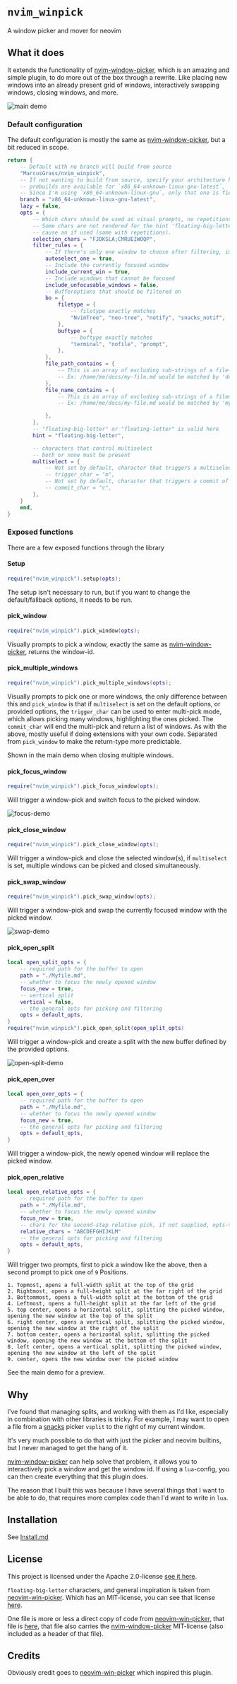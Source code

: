# `nvim_winpick`

A window picker and mover for neovim

## What it does

It extends the functionality of [nvim-window-picker](https://github.com/s1n7ax/nvim-window-picker), which is an amazing 
and simple plugin, to do more out of the box through a rewrite. Like placing new windows into an already present grid of windows, interactively 
swapping windows, closing windows, and more.

![main demo](./assets/snacks-relative-demo.gif)

### Default configuration

The default configuration is mostly the same as [nvim-window-picker](https://github.com/s1n7ax/nvim-window-picker), but a bit reduced in scope.

```lua
return {
    -- Default with no branch will build from source
    "MarcusGrass/nvim_winpick",
    -- If not wanting to build from source, specify your architecture here
    -- prebuilds are available for `x86_64-unknown-linux-gnu-latest`, `aarch64-unknown-linux-gnu-latest`, and `aarch64-apple-darwin-latest`
    -- Since I'm using `x86_64-unknown-linux-gnu`, only that one is field-tested.  
    branch = "x86_64-unknown-linux-gnu-latest",
    lazy = false,
    opts = {
        -- Which chars should be used as visual prompts, no repetitions allowed.
        -- Some chars are not rendered for the hint 'floating-big-letter', those will 
        -- cause an if used (same with repetitions).
        selection_chars = "FJDKSLA;CMRUEIWOQP",
        filter_rules = {
            -- If there's only one window to choose after filtering, immediately pick it
            autoselect_one = true,
            -- Include the currently focused window
            include_current_win = true,
            -- Include windows that cannot be focused
            include_unfocusable_windows = false,
            -- Bufferoptions that should be filtered on
            bo = {
                filetype = {
                    -- filetype exactly matches
                    "NvimTree", "neo-tree", "notify", "snacks_notif",
                },
                buftype = {
                    -- buftype exactly matches
                    "terminal", "nofile", "prompt",
                },
            },
            file_path_contains = {
                -- This is an array of excluding sub-strings of a file-path
                -- Ex: /home/me/docs/my-file.md would be matched by 'docs/my'
            },
            file_name_contains = {
                -- This is an array of excluding sub-strings of a filename
                -- Ex: /home/me/docs/my-file.md would be matched by 'my-file' but not 'docs'

            },
        },
        -- "floating-big-letter" or "floating-letter" is valid here
        hint = "floating-big-letter",

        -- characters that control multiselect
        -- both or none must be present
        multiselect = {
            -- Not set by default, character that triggers a multiselect (if available on the action)
            -- trigger_char = "m",
            -- Not set by default, character that triggers a commit of the selected windows (if available on the action)
            -- commit_char = "c",
        },
    }
    end,
}
```

### Exposed functions

There are a few exposed functions through the library

#### Setup 

```lua 
require("nvim_winpick").setup(opts);
```
The setup isn't necessary to run, but if you want to change the default/fallback options, it needs to be run.  

#### pick_window

```lua
require("nvim_winpick").pick_window(opts);
```

Visually prompts to pick a window, exactly the same as [nvim-window-picker](https://github.com/s1n7ax/nvim-window-picker), returns 
the window-id.

#### pick_multiple_windows

```lua
require("nvim_winpick").pick_multiple_windows(opts);
```

Visually prompts to pick one or more windows, the only difference between this and `pick_window` is that if 
`multiselect` is set on the default options, or provided options, the `trigger_char` can be used to enter multi-pick mode, 
which allows picking many windows, highlighting the ones picked. The `commit_char` will end the multi-pick and return 
a list of windows. As with the above, mostly useful if doing extensions with your own code. Separated from `pick_window` 
to make the return-type more predictable.

Shown in the main demo when closing multiple windows.

#### pick_focus_window

```lua
require("nvim_winpick").pick_focus_window(opts);
```

Will trigger a window-pick and switch focus to the picked window.

![focus-demo](./assets/focus-demo.gif)

#### pick_close_window

```lua
require("nvim_winpick").pick_close_window(opts);
```

Will trigger a window-pick and close the selected window(s), if `multiselect` is set, multiple windows 
can be picked and closed simultaneously.

#### pick_swap_window

```lua
require("nvim_winpick").pick_swap_window(opts);
```

Will trigger a window-pick and swap the currently focused window with the picked window.

![swap-demo](./assets/swap-demo.gif)

#### pick_open_split

```lua
local open_split_opts = {
    -- required path for the buffer to open
    path = "./Myfile.md",
    -- whether to focus the newly opened window
    focus_new = true,
    -- vertical split
    vertical = false,
    -- the general opts for picking and filtering
    opts = default_opts,
}
require("nvim_winpick").pick_open_split(open_split_opts)
```

Will trigger a window-pick and create a split with the new buffer defined by the provided options.

![open-split-demo](./assets/open-split-demo.gif)

#### pick_open_over 

```lua
local open_over_opts = {
    -- required path for the buffer to open
    path = "./Myfile.md",
    -- whether to focus the newly opened window
    focus_new = true,
    -- the general opts for picking and filtering
    opts = default_opts,
}
```

Will trigger a window-pick, the newly opened window will replace the picked window.

#### pick_open_relative 

```lua
local open_relative_opts = {
    -- required path for the buffer to open
    path = "./Myfile.md",
    -- whether to focus the newly opened window
    focus_new = true,
    -- chars for the second-step relative pick, if not supplied, opts->selection_chars will be used
    relative_chars = "ABCDEFGHIJKLM"
    -- the general opts for picking and filtering
    opts = default_opts,
}
```

Will trigger two prompts, first to pick a window like the above, then a second prompt to pick one of `9` Positions.

    1. Topmost, opens a full-width split at the top of the grid
    2. Rightmost, opens a full-height split at the far right of the grid
    3. Bottommost, opens a full-width split at the bottom of the grid
    4. Leftmost, opens a full-height split at the far left of the grid
    5. top center, opens a horizontal split, splitting the picked window, opening the new window at the top of the split
    6. right center, opens a vertical split, splitting the picked window, opening the new window at the right of the split
    7. bottom center, opens a horizontal split, splitting the picked window, opening the new window at the bottom of the split
    8. left center, opens a vertical split, splitting the picked window, opening the new window at the left of the split
    9. center, opens the new window over the picked window

See the main demo for a preview.

## Why

I've found that managing splits, and working with them as I'd like, especially in combination with other libraries is tricky.
For example, I may want to open a file from a [snacks](https://github.com/folke/snacks.nvim) picker `vsplit` to the right of 
my current window. 

It's very much possible to do that with just the picker and neovim builtins, but I never managed to get the hang of it.

[nvim-window-picker](https://github.com/s1n7ax/nvim-window-picker) can help solve that problem, it allows you to 
interactively pick a window and get the window id. If using a `lua`-config, you can then create everything that this 
plugin does.

The reason that I built this was because I have several things that I want to be able to do, that requires 
more complex code than I'd want to write in `lua`.  

## Installation

See [Install.md](./Install.md)

## License 

This project is licensed under the Apache 2.0-license [see it here](./LICENSE).  

`floating-big-letter` characters, and general inspiration is taken from [neovim-win-picker](https://github.com/s1n7ax/nvim-window-picker/tree/main).
Which has an MIT-license, you can see that license [here](https://github.com/s1n7ax/nvim-window-picker/blob/main/LICENSE).  

One file is more or less a direct copy of code from [neovim-win-picker](https://github.com/s1n7ax/nvim-window-picker/tree/main), 
that file is [here](./nvim-winpick-core/src/chars.rs), that file also carries the [nvim-window-picker](https://github.com/s1n7ax/nvim-window-picker/tree/main) 
MIT-license (also included as a header of that file).  

## Credits

Obviously credit goes to [neovim-win-picker](https://github.com/s1n7ax/nvim-window-picker/tree/main) which inspired this plugin.

